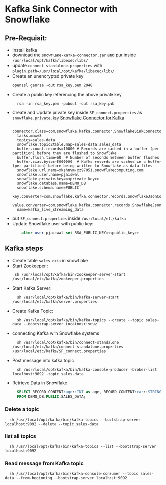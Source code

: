 # Kafka Sink Connector with Snowflake 


## Pre-Requisit:
  - Install kafka
  - download the ```snowflake-kafka-connector.jar``` and put inside ```/usr/local/opt/kafka/libexec/libs/```
  - update ```connect-standalone.properties``` with ```plugin.path=/usr/local/opt/kafka/libexec/libs/```
  - Create an unencrypted private key
    ```shell
    openssl genrsa -out rsa_key.pem 2048
    ```
  - Create a public key referencing the above private key
    ```shell
      rsa -in rsa_key.pem -pubout -out rsa_key.pub
    ```
  - Create and Update private key inside ```SF_connect.properties``` as ```snowflake.private.key``` [Snowflake Connector for Kafka](https://docs.snowflake.com/en/user-guide/kafka-connector)
    ```properties
      connector.class=com.snowflake.kafka.connector.SnowflakeSinkConnector
      tasks.max=8
      topics=sales-data
      snowflake.topic2table.map=sales-data:sales_data
      buffer.count.records=10000 # Records are cached in a buffer (per partition) before they are flushed to Snowflake
      buffer.flush.time=60  # Number of seconds between buffer flushes
      buffer.size.bytes=5000000  # Kafka records are cached in a buffer (per partition) before being written to Snowflake as data files
      snowflake.url.name=xkshnvm-xz97051.snowflakecomputing.com
      snowflake.user.name=pjaiswal
      snowflake.private.key=<<private_key>>
      snowflake.database.name=DEMO_DB
      snowflake.schema.name=PUBLIC
      key.converter=com.snowflake.kafka.connector.records.SnowflakeJsonConverter
      value.converter=com.snowflake.kafka.connector.records.SnowflakeJsonConverter
      name=kafka_live_streaming_data
    ```
  - put ```SF_connect.properties``` inside ```/usr/local/etc/kafka```
  - Update Snowflake user with public key:
    ```sql
        alter user pjaiswal set RSA_PUBLIC_KEY=<<public_key>>
    ```
    
## Kafka steps 
- Create table ```sales_data``` in snowflake 
- Start Zookeeper :
   ```shell
    sh /usr/local/opt/kafka/bin/zookeeper-server-start /usr/local/etc/kafka/zookeeper.properties
   ```
- Start Kafka Server:
  ```shell
    sh /usr/local/opt/kafka/bin/kafka-server-start /usr/local/etc/kafka/server.properties
  ```
- Create Kafka Topic:
  ```shell
    sh /usr/local/opt/kafka/bin/kafka-topics --create --topic sales-data --bootstrap-server localhost:9092
  ```
- connecting Kafka with Snowflake systems
  ```shell
    sh /usr/local/opt/kafka/bin/connect-standalone /usr/local/etc/kafka/connect-standalone.properties /usr/local/etc/kafka/SF_connect.properties
  ```
- Post message into kafka topic
  ```shell
    sh /usr/local/opt/kafka/bin/kafka-console-producer -broker-list localhost:9092 -topic sales-data
  ```
- Retrieve Data in Snowflake
  ```sql
    SELECT RECORD_CONTENT:age::INT as age, RECORD_CONTENT:car::STRING as Car, RECORD_CONTENT:name::STRING as name
    FROM DEMO_DB.PUBLIC.SALES_DATA;
  ```

###  Delete a topic 
  ```shell
    sh /usr/local/opt/kafka/bin/kafka-topics --bootstrap-server localhost:9092 --delete --topic sales-data
  ```

 ###  list all topics 
  ```shell
    sh /usr/local/opt/kafka/bin/kafka-topics --list --bootstrap-server localhost:9092
  ```

### Read message from Kafka topic
```shell
  sh /usr/local/opt/kafka/bin/kafka-console-consumer --topic sales-data --from-beginning --bootstrap-server localhost:9092
```


